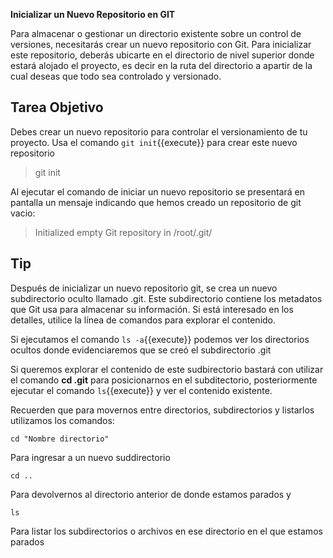 **Inicializar un Nuevo Repositorio en GIT**

Para almacenar o gestionar un directorio existente sobre un control de versiones, necesitarás crear un nuevo repositorio con Git. Para inicializar este repositorio, deberás ubicarte en el directorio de nivel superior donde estará alojado el proyecto, es decir en la ruta del directorio a apartir de la cual deseas que todo sea controlado y versionado.

## Tarea Objetivo

Debes crear un nuevo repositorio para controlar el versionamiento de tu proyecto. 
Usa el comando `git init`{{execute}} para crear este nuevo repositorio


> git init

Al ejecutar el comando de iniciar un nuevo repositorio se presentará en pantalla un mensaje indicando que hemos creado un repositorio de git vacio:

> Initialized empty Git repository in /root/.git/

## Tip

Después de inicializar un nuevo repositorio git, se crea un nuevo subdirectorio oculto llamado .git. Este subdirectorio contiene los metadatos que Git usa para almacenar su información. Si está interesado en los detalles, utilice la línea de comandos para explorar el contenido.

Si ejecutamos el comando `ls -a`{{execute}} podemos ver los directorios ocultos donde evidenciaremos que se creó el subdirectorio .git

Si queremos explorar el contenido de este sudbirectorio bastará con utilizar el comando **cd .git** para posicionarnos en el subditectorio, posteriormente ejecutar el comando `ls`{{execute}} y ver el contenido existente.

Recuerden que para movernos entre directorios, subdirectorios y listarlos utilizamos los comandos: 

``` git
cd "Nombre directorio"

```

Para ingresar a un nuevo suddirectorio

``` 
cd ..
``` 

Para devolvernos al directorio anterior de donde estamos parados y

```
ls
``` 

Para listar los subdirectorios o archivos en ese directorio en el que estamos parados